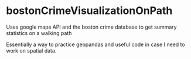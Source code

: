 # bostonCrimeVisualizationOnPath
Uses google maps API and the boston crime database to get summary statistics on a walking path


Essentially a way to practice geopandas and useful code in case I need to work on spatial data.